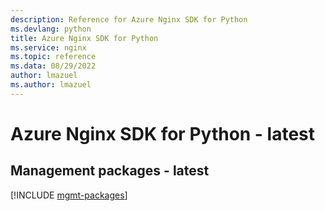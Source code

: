 ```yaml
---
description: Reference for Azure Nginx SDK for Python
ms.devlang: python
title: Azure Nginx SDK for Python
ms.service: nginx
ms.topic: reference
ms.data: 08/29/2022
author: lmazuel
ms.author: lmazuel
---
```

# Azure Nginx SDK for Python - latest

## Management packages - latest
[!INCLUDE [mgmt-packages](nginx-mgmt-index.md)]